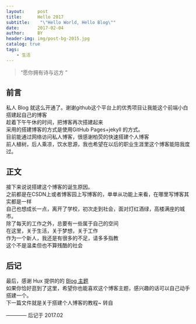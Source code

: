 ```yaml
---
layout:     post
title:      Hello 2017
subtitle:    "\"Hello World, Hello Blog\""
date:       2017-02-04
author:     BY
header-img: img/post-bg-2015.jpg
catalog: true
tags:
    - 生活
---
```


> “愿你拥有诗与远方 ”


## 前言
私人 Blog 就这么开通了。谢谢github这个平台上的优秀项目让我能这个前端小白搭建起自己的博客<br>
趁着下午午休的时间，把博客再次搭建起来<br>
采用的搭建博客的方式是使用GitHub Pages+jekyll 的方式。<br>
目前能通过网络访问私人博客，很感谢柏荧的快速搭建个人博客<br>
前人植树，后人乘凉，饮水思源，我也希望在以后的职业生涯里这个博客能陪我度过。<br>

## 正文

接下来说说搭建这个博客的诞生原因。<br>
之前都是在CSDN上或者博客园上写博客的，单单从功能上来看，在哪里写博客其实都是一样<br>
自己也想成长一点，离开了学校，初次走到社会，面对灯红酒绿，高楼满座的城市。<br>
除了每天的工作之外，总要有一些属于自己的空间<br>
在这里，关于生活，关于梦想，关于工作<br>
作为一个新人，我还是有很多的不足，请多多指教<br>
这个不是温柔但也不算残酷的社会<br>


## 后记

最后，感谢 Hux 提供的的 [Blog 主题](https://github.com/Huxpro/huxpro.github.io)<br>
如果你恰好逛到了这里，希望你也能喜欢这个博客主题，感兴趣的话可以自己动手搭建一个。<br>
下一篇文件就是关于搭建个人博客的教程~ 转自<br>

———— 后记于 2017.02<br>

